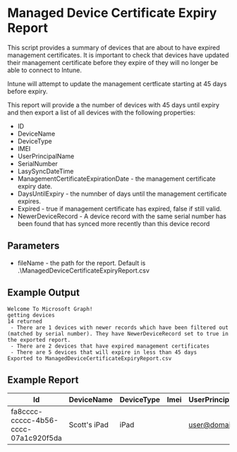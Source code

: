 # Managed Device Certificate Expiry Report
This script provides a summary of devices that are about to have expired management certificates. It is important to check that devices have updated their management certificate before they expire of they will no longer be able to connect to Intune.

Intune will attempt to update the management certficate starting at 45 days before expiry.

This report will provide a the number of devices with 45 days until expiry and then export a list of all devices with the following properties:
- ID
- DeviceName
- DeviceType
- IMEI
- UserPrincipalName
- SerialNumber
- LasySyncDateTime
- ManagementCertificateExpirationDate - the management certificate expiry date.
- DaysUntilExpiry - the numnber of days until the management certificate expires.
- Expired - true if management certificate has expired, false if still valid.
- NewerDeviceRecord - A device record with the same serial number has been found that has synced more recently than this device record

## Parameters
- fileName - the path for the report. Default is .\ManagedDeviceCertificateExpiryReport.csv

## Example Output
```
Welcome To Microsoft Graph!
getting devices
14 returned
 - There are 1 devices with newer records which have been filtered out (matched by serial number). They have NewerDeviceRecord set to true in the exported report.
 - There are 2 devices that have expired management certificates
 - There are 5 devices that will expire in less than 45 days
Exported to ManagedDeviceCertificateExpiryReport.csv
```

## Example Report
|Id|DeviceName|DeviceType|Imei|UserPrincipalName|SerialNumber|LastSyncDateTime|ManagementCertificateExpirationDate|DaysUntilExpiry|Expired|NewerDeviceRecord
|-|-|-|-|-|-|-|-|-|-|-|
|fa8cccc-ccccc-4b56-cccc-07a1c920f5da|Scott's iPad|iPad||user@domain.com|00000000000|15/09/2022 22:07|1/08/2023 15:20|316|FALSE|FALSE|
